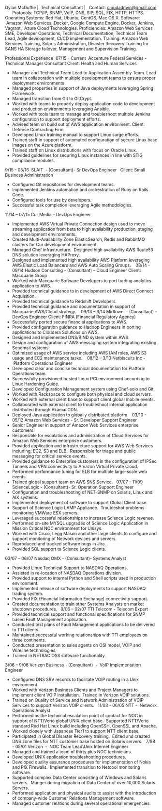 

Dylan McDuffie |  Technical Consultant |   Contact: cloudadmyn@gmail.com      
Protocols: TCP/IP, SNMP, VoIP, DNS, SIP, SQL, FIX, HTTP, HTTPS. 
Operating Systems: Red Hat, Ubuntu, CentOS, Mac OS X. 
Software:  Amazon Web Services, Docker, Google Compute Engine, Docker, Jenkins, Vagrant,  Azure Cloud Technologies.
Proficiencies: Amazon Web Services SME, Developer Operations, Technical Documentation, Technical Team Lead, Agile development, CI/CD implementation. 
Training: Amazon Web Services Training, Solaris Administration, Disaster Recovery Training for SANS HA Storage failover, Management and Supervision Training.  

Professional Experience 
 07/15 - Current  Accenture Federal Services - Technical Manager Consultant
Client: Health and Human Services
* Manager and Technical Team Lead to Application Assembly Team. Lead team in collaboration with multiple development teams to ensure proper deployment environments
* Managed properties in support of Java deployments leveraging Spring Framework.
* Managed transition from Git to GitCrypt.
* Worked with teams to properly deploy application code to development and production environments leveraging Ansible.
* Worked with tools team to manage and troubleshoot multiple Jenkins configuration to support deployment efforts.
* Advised team on build out of AWS application environment.
Client: Defense Contracting Firm
* Developed Linux training manual to support Linux surge efforts.
* Trained staff in support of automated configuration of secure Linux base images on the Azure platform.
* Trained staff on Linux distributions with focus on Oracle Linux.
* Provided guidelines for securing Linux instances in line with STIG compliance modules.

9/15 - 05/16  SLAIT  - (Consultant)- Sr DevOps Engineer  
Client: Small Business Administration 
* Configured Git repositories for development teams.  
* Implemented Jenkins automation and orchestration of Ruby on Rails Code.  
* Configured tools for use by developers.   
* Successful task completion leveraging Agile methodologies. 

11/14 – 07/15 Cur Media – DevOps Engineer  
* Implemented AWS Virtual Private Connection design used to move streaming application from beta to high availability production, staging and development environments.  
* Created Multi-Availability Zone ElasticSearch, Redis and RabbitMQ clusters for Cur development environment.  
* Managed Chef infrastructure.  Designed high availability AWS Route53 DNS solution leveraging HAProxy.
* Designed and implemented high availability AWS Platform leveraging AWS Elastic Load Balancers and AWS Auto Scaling Groups.   
08/14 - 09/14 Hudson Consulting - (Consultant) – Cloud Engineer 
Client: Macquarie Group
* Worked with Macquarie Software Developers to port trading analytics application to AWS.  
* Provided technical guidance to in development of AWS Direct Connect Acquisition.  
* Provided technical guidance to Redshift Developers.  
* Provided technical guidance and documentation in support of Macquarie AWS/Cloud strategy.  
 09/13 – 3/14 Midtown  - (Consultant) – DevOps Engineer
Client: FINRA (Financial Regulatory Agency) 
* Successfully ported secure financial applications to AWS.  
* Provided configuration guidance to Hadoop Engineers in porting applications to Cloudera Solutions on AWS.  
* Designed and implemented DNS/BIND system within AWS.  
* Design and configuration of AWS messaging system integrating existing Sendmail systems.  
* Optimized usage of AWS service including AWS IAM roles, AWS S3 usage and EC2 maintenance tasks.    
08/12 – 3/13 Netbiscuits Inc -  Platform Operations Engineer 
* Developed clear and concise technical documentation for Platform Operations team. 
* Successfully provisioned hosted Linux PCI environment according to Linux Hardening Guide.
* Developed Configuration Management system using Chef-solo and Git. 
* Worked with Rackspace to configure both physical and cloud servers. 
* Worked with external client base to support client global mobile events. 
* Collaborated with external client to troubleshoot internal application distributed through Akamai CDN. 
* Deployed Java application to globally distributed platform.  
03/10 - 05/12 Amazon Web Services - Sr. Developer Support Engineer
* Senior Engineer in support of Amazon Web Services enterprise customers.
* Responsible for escalations and administration of Cloud Services for Amazon Web Services enterprise customers. 
* Provided application and infrastructure support for AWS Web Services including; EC2, S3 and ELB.  Responsible for triage and public messaging for critical service events.  
* Provided guidance to Enterprise customers in the configuration of IPSec Tunnels and VPN connectivity to Amazon Virtual Private Cloud.       
* Performed performance tuning for ELB for multiple large-scale web events.    
* Trained global support team on AWS SNS Service.  
07/07 – 11/09 ScienceLogic - (Consultant)- Sr. Operation Support Engineer
* Configuration and troubleshooting of NET-SNMP on Solaris, Linux and AIX systems.  
* Implemented deployment of software to support Global Client base. 
* Support of Science Logic LAMP Appliance.  Troubleshot problems monitoring VMWare ESX servers. 
* Leveraged successful relationships to increase Science Logic revenue. 
* Performed on-site MYSQL upgrades of Science Logic Application in Mission Critical NOC environment for Unisys. 
* Worked with Cisco, Legg Mason and other large clients to configure and support monitoring of Network devices and servers. 
* Reproduced and tracked software bugs in Jira. 
* Provided SQL support to Science Logic clients. 

03/07 – 06/07 Nasdaq OMX - (Consultant)- Systems Analyst
* Provided Linux Technical Support to NASDAQ Operations. 
* Assisted in re-location of NASDAQ Operations division. 
* Provided support to internal Python and Shell scripts used in production environment. 
* Implemented release of software deployments to support NASDAQ trading system. 
* Provided FIX (Financial Information Exchange) connectivity support. 
* Created documentation to train other Systems Analysts on market shutdown procedures.  
9/06 – 02/07 TTI Telecom - Telecom Expert 
* Provided technical support and functional specifications for SNMP based Fault Management application. 
* Conducted test plans of Fault Management applications to be delivered to TTI clients. 
* Maintained successful working relationships with TTI employees on three continents. 
* Conducted presentation to sales agents on OSI model, VOIP and Wireline technologies. 
* Trained in NETRAC OSS software functionality. 

3/06 – 9/06 Verizon Business - (Consultant)  -  VoIP Implementation Engineer
* Configured DNS SRV records to facilitate VOIP routing in a Unix environment.
* Worked with Verizon Business Clients and Project Managers to implement client VOIP installation.  Trained in Verizon VOIP solutions. 
* Trained on Quality of Service and Network Administration of VOIP Services to support Verizon VOIP clients.  
11/03 - 06/05 NTT -  Network Operations Analyst 
* Performed as the technical escalation point of contact for NOC in support of NTT/Verio global UNIX client base.  Supported NTT/Verio standard Red Hat Linux build including OpenSSH, OpenSSL and Apache. 
* Worked closely with Japanese Tier1 to support NTT client base. 
* Participated in Global Disaster Recovery training.  Edited and created DNS zone files for NTT customer base hosted on Solaris servers.  
7/98 - 05/01 Verizon  -  NOC Team Lead\Unix Internet Engineer  
* Managed and trained a team of thirty plus NOC technicians. 
* Developed UNIX application troubleshooting procedures. 
* Developed quality assurance procedures for implementation of Nokia and PIX Firewalls.  Implemented transition to Netcool monitoring software. 
* Supported complex Data Center consisting of Windows and Solaris servers.  Manger during migration of Data Center of over 10,000 Solaris Servers.
* Performed application and physical audits to assist with the introduction of company-wide Customer Relations Management software. 
* Managed customer relations during several operational emergencies.      



